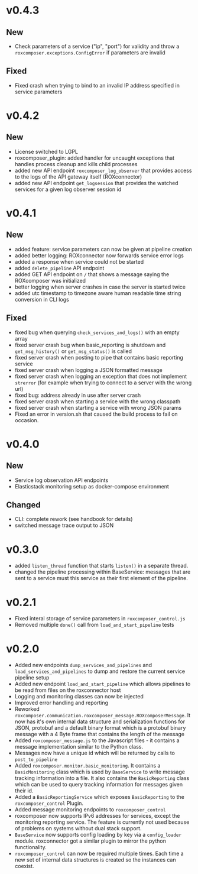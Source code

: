 # v0.4.3

## New

* Check parameters of a service ("ip", "port") for validity and throw a `roxcomposer.exceptions.ConfigError` if parameters are invalid

## Fixed 

* Fixed crash when trying to bind to an invalid IP address specified in service parameters

# v0.4.2

## New

* License switched to LGPL
* roxcomposer\_plugin: added handler for uncaught exceptions that handles process cleanup and kills child processes
* added new API endpoint `roxcomposer_log_observer` that provides access to the logs of the API gateway itself (ROXconnector)
* added new API endpoint `get_logsession` that provides the watched services for a given log observer session id

# v0.4.1

## New

* added feature: service parameters can now be given at pipeline creation
* added better logging: ROXconnector now forwards service error logs
* added a response when service could not be started
* added `delete_pipeline` API endpoint
* added GET API endpoint on `/` that shows a message saying the ROXcomposer was initialized
* better logging when server crashes in case the server is started twice
* added utc timestamp to timezone aware human readable time string conversion in CLI logs

## Fixed

* fixed bug when querying `check_services_and_logs()` with an empty array
* fixed server crash bug when basic\_reporting is shutdown and `get_msg_history()` or `get_msg_status()` is called 
* fixed server crash when posting to pipe that contains basic reporting service
* fixed server crash when logging a JSON formatted message 
* fixed server crash when logging an exception that does not implement `strerror` (for example when trying to connect to a server with the wrong url)
* fixed bug: address already in use after server crash
* fixed server crash when starting a service with the wrong classpath
* fixed server crash when starting a service with wrong JSON params
* Fixed an error in version.sh that caused the build process to fail on occasion.

# v0.4.0

## New

* Service log observation API endpoints
* Elasticstack monitoring setup as docker-compose environment

## Changed

* CLI: complete rework (see handbook for details)
* switched message trace output to JSON

# v0.3.0

* added `listen_thread` function that starts `listen()` in a separate thread.
* changed the pipeline processing within BaseService: messages that are sent to a service must this service as their first element of the pipeline.

# v0.2.1

* Fixed interal storage of service parameters in `roxcomposer_control.js`
* Removed multiple `done()` call from  `load_and_start_pipeline` tests

# v0.2.0

* Added new endpoints `dump_services_and_pipelines` and `load_services_and_pipelines` to dump and restore the current service pipeline setup
* Added new endpoint `load_and_start_pipeline` which allows pipelines to be read from files on the roxconnector host
* Logging and monitoring classes can now be injected
* Improved error handling and reporting
* Reworked `roxcomposer.communication.roxcomposer_message.ROXcomposerMessage`. It now has it's own internal data structure and serialization functions for JSON, protobuf and a default binary format which is a protobuf binary message
  with a 4 Byte frame that contains the length of the message
* Added `roxcomposer_message.js` to the Javascript files - it contains a message implementation similar to the Python class.
* Messages now have a unique id which will be returned by calls to `post_to_pipeline`
* Added `roxcomposer.monitor.basic_monitoring`. It contains a `BasicMonitoring` class which is used by `BaseService` to write message tracking information into a file. It also contains the `BasicReporting` class which can
  be used to query tracking information for messages given their id.
* Added a `BasicReportingService` which exposes `BasicReporting` to the `roxcomposer_control` Plugin.
* Added message monitoring endpoints to `roxcomposer_control`
* roxcomposer now supports IPv6 addresses for services, except the monitoring reporting service. The feature is currently not used because of problems on systems without dual stack support.
* `BaseService` now supports config loading by key via a `config_loader` module. roxconnector got a similar plugin to mirror the python functionality.
* `roxcomposer_control` can now be required multiple times. Each time a new set of internal data structures is created so the instances can coexist.

